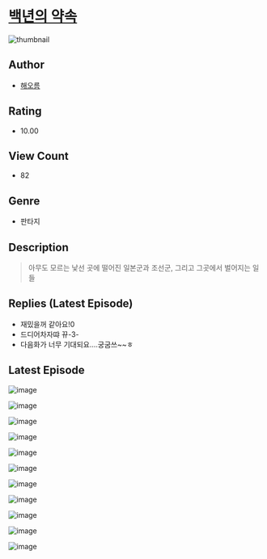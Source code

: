 # [백년의 약속](https://comic.naver.com/challenge/list?titleId=810784)
![thumbnail](https://image-comic.pstatic.net/user_contents_data/challenge_comic/2023/05/24/333204/upload_3835150666559480677_480x623.jpeg)

## Author
- [해오름](https://comic.naver.com/artistTitle?id=333204)

## Rating
- 10.00

## View Count
- 82

## Genre
- 판타지

## Description
> 아무도 모르는 낯선 곳에 떨어진 일본군과 조선군, 그리고 그곳에서 벌어지는 일들

## Replies (Latest Episode)
- 재밌을꺼 같아요!0
- 드디어차자땨 뀨-3-
- 다음화가 너무 기대되요....궁굼쓰~~ㅎ

## Latest Episode
![image](https://image-comic.pstatic.net/user_contents_data/challenge_comic/2023/05/25/333204/upload_3546925767259796529.jpeg)

![image](https://image-comic.pstatic.net/user_contents_data/challenge_comic/2023/05/25/333204/upload_3546637694441500984.jpeg)

![image](https://image-comic.pstatic.net/user_contents_data/challenge_comic/2023/05/25/333204/upload_3487247582474351970.jpeg)

![image](https://image-comic.pstatic.net/user_contents_data/challenge_comic/2023/05/25/333204/upload_7233456313025900857.jpeg)

![image](https://image-comic.pstatic.net/user_contents_data/challenge_comic/2023/05/25/333204/upload_7004844751524685154.jpeg)

![image](https://image-comic.pstatic.net/user_contents_data/challenge_comic/2023/05/25/333204/upload_7147272404822209331.jpeg)

![image](https://image-comic.pstatic.net/user_contents_data/challenge_comic/2023/05/25/333204/upload_3846980316424253490.jpeg)

![image](https://image-comic.pstatic.net/user_contents_data/challenge_comic/2023/05/25/333204/upload_3473789577396893750.jpeg)

![image](https://image-comic.pstatic.net/user_contents_data/challenge_comic/2023/05/25/333204/upload_7364341078509760822.jpeg)

![image](https://image-comic.pstatic.net/user_contents_data/challenge_comic/2023/05/25/333204/upload_3978988962436178785.jpeg)

![image](https://image-comic.pstatic.net/user_contents_data/challenge_comic/2023/05/25/333204/upload_3918474951898838114.jpeg)
